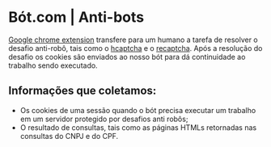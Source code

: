 # Bót.com | Anti-bots

[Google chrome extension](https://bót.com) transfere para um humano a tarefa de resolver o desafio
anti-robô, tais como o [hcaptcha](https://www.hcaptcha.com) e o [recaptcha](https://www.google.com/recaptcha). Após
a resolução do desafio os cookies são enviados ao nosso bót para dá continuidade ao trabalho sendo executado.

## Informações que coletamos:
- Os cookies de uma sessão quando o bót precisa executar um trabalho em um servidor protegido por desafios anti robôs;
- O resultado de consultas, tais como as páginas HTMLs retornadas nas consultas do CNPJ e do CPF.
